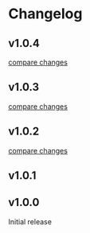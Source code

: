 # Changelog

## v1.0.4

[compare changes](https://github.com/Laravel42/nuxt-state-monitor/compare/v1.0.3...v1.0.4)

## v1.0.3

[compare changes](https://github.com/Laravel42/nuxt-state-monitor/compare/v1.0.2...v1.0.3)

## v1.0.2

[compare changes](https://github.com/Laravel42/nuxt-state-monitor/compare/v1.0.1...v1.0.2)

## v1.0.1

## v1.0.0

Initial release